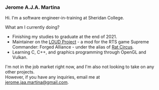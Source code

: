 ### Jerome A.J.A. Martina

Hi. I'm a software engineer-in-training at Sheridan College.

What am I currently doing?
- Finishing my studies to graduate at the end of 2021.
- Maintainer on the [LOUD Project](https://github.com/LOUD-Project/Git-LOUD) - a mod for the RTS game Supreme Commander: Forged Alliance - under the alias of [Rat Circus](https://github.com/TheRatCircus).
- Learning C, C++, and graphics programming through OpenGL and Vulkan.

I'm not in the job market right now, and I'm also not looking to take on any other projects.  
However, if you have any inquiries, email me at jerome.jaa.martina@gmail.com.

<!--
Here are some ideas to get you started:

- 🌱 I’m currently learning ...
- 👯 I’m looking to collaborate on ...
- 🤔 I’m looking for help with ...
- 💬 Ask me about ...

-->
